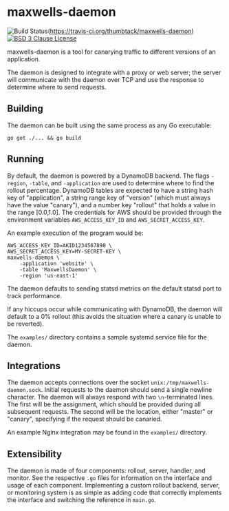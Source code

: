 # maxwells-daemon

![Build Status](https://img.shields.io/travis/thumbtack/maxwells-daemon.svg)(https://travis-ci.org/thumbtack/maxwells-daemon)
[![BSD 3 Clause License](https://img.shields.io/badge/license-BSD--3--Clause-blue.svg)](https://github.com/thumbtack/maxwells-daemon/blob/master/LICENSE.txt)

maxwells-daemon is a tool for canarying traffic to different versions of an
application.

The daemon is designed to integrate with a proxy or web server; the server will
communicate with the daemon over TCP and use the response to determine where to
send requests.

## Building

The daemon can be built using the same process as any Go executable:

```
go get ./... && go build
```

## Running

By default, the daemon is powered by a DynamoDB backend. The flags `-region`,
`-table`, and `-application` are used to determine where to find the rollout
percentage. DynamoDB tables are expected to have a string hash key of
"application", a string range key of "version" (which must always have the
value "canary"), and a number key "rollout" that holds a value in the range
[0.0,1.0]. The credentials for AWS should be provided through the environment
variables `AWS_ACCESS_KEY_ID` and `AWS_SECRET_ACCESS_KEY`.

An example execution of the program would be:

```
AWS_ACCESS_KEY_ID=AKID1234567890 \
AWS_SECRET_ACCESS_KEY=MY-SECRET-KEY \
maxwells-daemon \
    -application 'website' \
    -table 'MaxwellsDaemon' \
    -region 'us-east-1'
```

The daemon defaults to sending statsd metrics on the default statsd port to
track performance.

If any hiccups occur while communicating with DynamoDB, the daemon will default
to a 0% rollout (this avoids the situation where a canary is unable to be
reverted).

The `examples/` directory contains a sample systemd service file for the
daemon.

## Integrations

The daemon accepts connections over the socket
`unix:/tmp/maxwells-daemon.sock`. Initial requests to the daemon should send a
single newline character. The daemon will always respond with two
`\n`-terminated lines. The first will be the assignment, which should be
provided during all subsequent requests. The second will be the location,
either "master" or "canary", specifying if the request should be canaried.

An example Nginx integration may be found in the `examples/` directory.

## Extensibility

The daemon is made of four components: rollout, server, handler, and monitor.
See the respective `.go` files for information on the interface and usage of each
component. Implementing a custom rollout backend, server, or monitoring system is as simple as
adding code that correctly implements the interface and switching the reference
in `main.go`.
